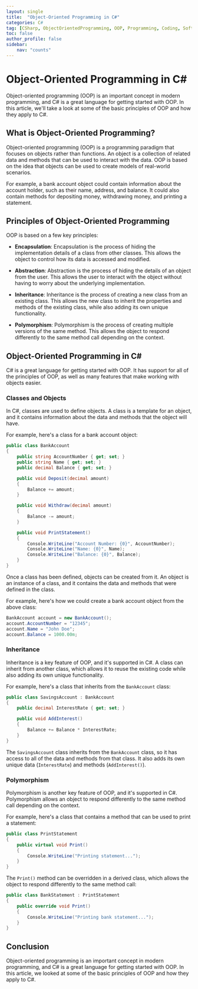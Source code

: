 ```yaml
---
layout: single
title:  "Object-Oriented Programming in C#"
categories: C#
tag: [CSharp, ObjectOrientedProgramming, OOP, Programming, Coding, SoftwareDevelopment]
toc: false
author_profile: false
sidebar:
    nav: "counts"
---
```


# Object-Oriented Programming in C#

Object-oriented programming (OOP) is an important concept in modern programming, and C# is a great language for getting started with OOP. In this article, we'll take a look at some of the basic principles of OOP and how they apply to C#.

## What is Object-Oriented Programming?

Object-oriented programming (OOP) is a programming paradigm that focuses on objects rather than functions. An object is a collection of related data and methods that can be used to interact with the data. OOP is based on the idea that objects can be used to create models of real-world scenarios. 

For example, a bank account object could contain information about the account holder, such as their name, address, and balance. It could also contain methods for depositing money, withdrawing money, and printing a statement. 

## Principles of Object-Oriented Programming

OOP is based on a few key principles:

* **Encapsulation**: Encapsulation is the process of hiding the implementation details of a class from other classes. This allows the object to control how its data is accessed and modified. 

* **Abstraction**: Abstraction is the process of hiding the details of an object from the user. This allows the user to interact with the object without having to worry about the underlying implementation. 

* **Inheritance**: Inheritance is the process of creating a new class from an existing class. This allows the new class to inherit the properties and methods of the existing class, while also adding its own unique functionality. 

* **Polymorphism**: Polymorphism is the process of creating multiple versions of the same method. This allows the object to respond differently to the same method call depending on the context. 

## Object-Oriented Programming in C#

C# is a great language for getting started with OOP. It has support for all of the principles of OOP, as well as many features that make working with objects easier. 

### Classes and Objects

In C#, classes are used to define objects. A class is a template for an object, and it contains information about the data and methods that the object will have. 

For example, here's a class for a bank account object:

```csharp
public class BankAccount
{
    public string AccountNumber { get; set; }
    public string Name { get; set; }
    public decimal Balance { get; set; }

    public void Deposit(decimal amount)
    {
        Balance += amount;
    }

    public void Withdraw(decimal amount)
    {
        Balance -= amount;
    }

    public void PrintStatement()
    {
        Console.WriteLine("Account Number: {0}", AccountNumber);
        Console.WriteLine("Name: {0}", Name);
        Console.WriteLine("Balance: {0}", Balance);
    }
}
```

Once a class has been defined, objects can be created from it. An object is an instance of a class, and it contains the data and methods that were defined in the class. 

For example, here's how we could create a bank account object from the above class:

```csharp
BankAccount account = new BankAccount();
account.AccountNumber = "12345";
account.Name = "John Doe";
account.Balance = 1000.00m;
```

### Inheritance

Inheritance is a key feature of OOP, and it's supported in C#. A class can inherit from another class, which allows it to reuse the existing code while also adding its own unique functionality. 

For example, here's a class that inherits from the `BankAccount` class:

```csharp
public class SavingsAccount : BankAccount
{
    public decimal InterestRate { get; set; }

    public void AddInterest()
    {
        Balance += Balance * InterestRate;
    }
}
```

The `SavingsAccount` class inherits from the `BankAccount` class, so it has access to all of the data and methods from that class. It also adds its own unique data (`InterestRate`) and methods (`AddInterest()`). 

### Polymorphism

Polymorphism is another key feature of OOP, and it's supported in C#. Polymorphism allows an object to respond differently to the same method call depending on the context. 

For example, here's a class that contains a method that can be used to print a statement:

```csharp
public class PrintStatement
{
    public virtual void Print()
    {
        Console.WriteLine("Printing statement...");
    }
}
```

The `Print()` method can be overridden in a derived class, which allows the object to respond differently to the same method call:

```csharp
public class BankStatement : PrintStatement
{
    public override void Print()
    {
        Console.WriteLine("Printing bank statement...");
    }
}
```

## Conclusion

Object-oriented programming is an important concept in modern programming, and C# is a great language for getting started with OOP. In this article, we looked at some of the basic principles of OOP and how they apply to C#. 
